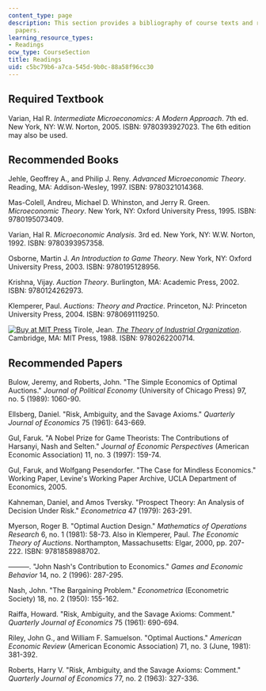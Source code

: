 ```yaml
---
content_type: page
description: This section provides a bibliography of course texts and recommended
  papers.
learning_resource_types:
- Readings
ocw_type: CourseSection
title: Readings
uid: c5bc79b6-a7ca-545d-9b0c-88a58f96cc30
---
```


Required Textbook
-----------------

Varian, Hal R. _Intermediate Microeconomics: A Modern Approach_. 7th ed. New York, NY: W.W. Norton, 2005. ISBN: 9780393927023. The 6th edition may also be used.

Recommended Books
-----------------

Jehle, Geoffrey A., and Philip J. Reny. _Advanced Microeconomic Theory_. Reading, MA: Addison-Wesley, 1997. ISBN: 9780321014368.

Mas-Colell, Andreu, Michael D. Whinston, and Jerry R. Green. _Microeconomic Theory_. New York, NY: Oxford University Press, 1995. ISBN: 9780195073409.

Varian, Hal R. _Microeconomic Analysis_. 3rd ed. New York, NY: W.W. Norton, 1992. ISBN: 9780393957358.

Osborne, Martin J. _An Introduction to Game Theory_. New York, NY: Oxford University Press, 2003. ISBN: 9780195128956.

Krishna, Vijay. _Auction Theory_. Burlington, MA: Academic Press, 2002. ISBN: 9780124262973.

Klemperer, Paul. _Auctions: Theory and Practice_. Princeton, NJ: Princeton University Press, 2004. ISBN: 9780691119250.

[![Buy at MIT Press](/images/mp_logo.gif)](https://mitpress.mit.edu/9780262200714) Tirole, Jean. [_The Theory of Industrial Organization_](https://mitpress.mit.edu/9780262200714). Cambridge, MA: MIT Press, 1988. ISBN: 9780262200714.

Recommended Papers
------------------

Bulow, Jeremy, and Roberts, John. "The Simple Economics of Optimal Auctions." _Journal of Political Economy_ (University of Chicago Press) 97, no. 5 (1989): 1060-90.

Ellsberg, Daniel. "Risk, Ambiguity, and the Savage Axioms." _Quarterly Journal of Economics_ 75 (1961): 643-669.

Gul, Faruk. "A Nobel Prize for Game Theorists: The Contributions of Harsanyi, Nash and Selten." _Journal of Economic Perspectives_ (American Economic Association) 11, no. 3 (1997): 159-74.

Gul, Faruk, and Wolfgang Pesendorfer. "The Case for Mindless Economics." Working Paper, Levine's Working Paper Archive, UCLA Department of Economics, 2005.

Kahneman, Daniel, and Amos Tversky. "Prospect Theory: An Analysis of Decision Under Risk." _Econometrica_ 47 (1979): 263-291.

Myerson, Roger B. "Optimal Auction Design." _Mathematics of Operations Research_ 6, no. 1 (1981): 58-73. Also in Klemperer, Paul. _The Economic Theory of Auctions_. Northampton, Massachusetts: Elgar, 2000, pp. 207-222. ISBN: 9781858988702.

———. "John Nash's Contribution to Economics." _Games and Economic Behavior_ 14, no. 2 (1996): 287-295.

Nash, John. "The Bargaining Problem." _Econometrica_ (Econometric Society) 18, no. 2 (1950): 155-162.

Raiffa, Howard. "Risk, Ambiguity, and the Savage Axioms: Comment." _Quarterly Journal of Economics_ 75 (1961): 690-694.

Riley, John G., and William F. Samuelson. "Optimal Auctions." _American Economic Review_ (American Economic Association) 71, no. 3 (June, 1981): 381-392.

Roberts, Harry V. "Risk, Ambiguity, and the Savage Axioms: Comment." _Quarterly Journal of Economics_ 77, no. 2 (1963): 327-336.